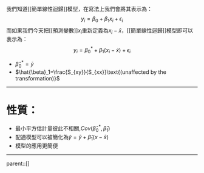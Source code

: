 我們知道[[簡單線性迴歸]]模型，在寫法上我們會將其表示為：
$$
y_i=\beta_0+\beta_1x_i+\epsilon_i
$$
而如果我們今天把[[預測變數]]$x_i$重新定義為$x_i-\bar{x}$，[[簡單線性迴歸]]模型即可以表示為：
$$
y_i=\beta_0^*+\beta_1(x_i-\bar{x})+\epsilon_i
$$
- $\hat{\beta}_0^*=\bar{y}$
- $\hat{\beta}_1=\frac{S_{xy}}{S_{xx}}\text{(unaffected by the transformation)}$
- - -
# 性質：

- 最小平方估計量彼此不相關,$Cov(\hat{\beta}_0^*,\hat{\beta}_1)$
- 配適模型可以被簡化為$\hat{y}=\bar{y}+\hat{\beta}_1(x-\bar{x})$
- 模型的應用更簡便
- - -
parent::[]